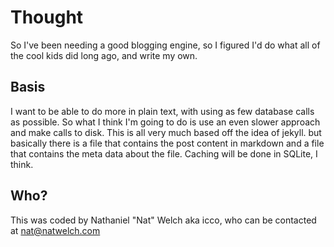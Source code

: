 # Thought

So I've been needing a good blogging engine, so I figured I'd do what all of
the cool kids did long ago, and write my own.

## Basis

I want to be able to do more in plain text, with using as few database calls as
possible. So what I think I'm going to do is use an even slower approach and
make calls to disk. This is all very much based off the idea of jekyll. but
basically there is a file that contains the post content in markdown and a file
that contains the meta data about the file. Caching will be done in SQLite, I
think.

## Who?

This was coded by Nathaniel "Nat" Welch aka icco, who can be contacted at nat@natwelch.com

